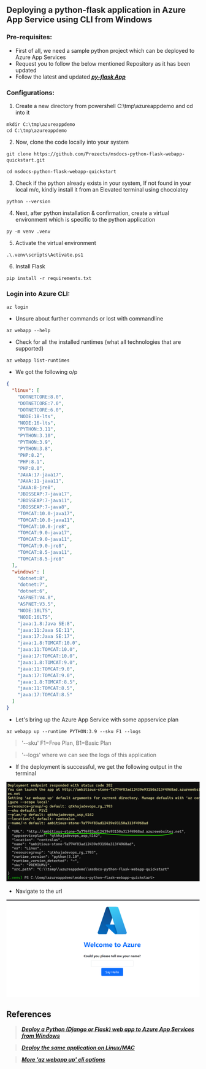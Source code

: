 ## Deploying a python-flask application in Azure App Service using CLI from Windows

### Pre-requisites:

* First of all, we need a sample python project which can be deployed to Azure App Services
* Request you to follow the below mentioned Repository as it has been updated
* Follow the latest and updated **_[py-flask App](https://github.com/Prozects/msdocs-python-flask-webapp-quickstart.git)_**

### Configurations:

1. Create a new directory from powershell C:\tmp\azureappdemo and cd into it
```
mkdir C:\tmp\azureappdemo
cd C:\tmp\azureappdemo
```

2. Now, clone the code locally into your system
```
git clone https://github.com/Prozects/msdocs-python-flask-webapp-quickstart.git
```
```
cd msdocs-python-flask-webapp-quickstart
```

3. Check if the python already exists in your system, If not found in your local m/c, kindly install it from an Elevated terminal using chocolatey
```
python --version
```

4. Next, after python installation & confirmation, create a virtual environment which is specific to the python application
```
py -m venv .venv
```

5. Activate the virtual environment
```
.\.venv\scripts\Activate.ps1
```

6. Install Flask
```
pip install -r requirements.txt
```

### Login into Azure CLI:
```
az login
```

* Unsure about further commands or lost with commandline
```
az webapp --help
```

* Check for all the installed runtimes (what all technologies that are supported)
```
az webapp list-runtimes
```

* We got the following o/p
```json
{
  "linux": [
    "DOTNETCORE:8.0",
    "DOTNETCORE:7.0",
    "DOTNETCORE:6.0",
    "NODE:18-lts",
    "NODE:16-lts",
    "PYTHON:3.11",
    "PYTHON:3.10",
    "PYTHON:3.9",
    "PYTHON:3.8",
    "PHP:8.2",
    "PHP:8.1",
    "PHP:8.0",
    "JAVA:17-java17",
    "JAVA:11-java11",
    "JAVA:8-jre8",
    "JBOSSEAP:7-java17",
    "JBOSSEAP:7-java11",
    "JBOSSEAP:7-java8",
    "TOMCAT:10.0-java17",
    "TOMCAT:10.0-java11",
    "TOMCAT:10.0-jre8",
    "TOMCAT:9.0-java17",
    "TOMCAT:9.0-java11",
    "TOMCAT:9.0-jre8",
    "TOMCAT:8.5-java11",
    "TOMCAT:8.5-jre8"
  ],
  "windows": [
    "dotnet:8",
    "dotnet:7",
    "dotnet:6",
    "ASPNET:V4.8",
    "ASPNET:V3.5",
    "NODE:18LTS",
    "NODE:16LTS",
    "java:1.8:Java SE:8",
    "java:11:Java SE:11",
    "java:17:Java SE:17",
    "java:1.8:TOMCAT:10.0",
    "java:11:TOMCAT:10.0",
    "java:17:TOMCAT:10.0",
    "java:1.8:TOMCAT:9.0",
    "java:11:TOMCAT:9.0",
    "java:17:TOMCAT:9.0",
    "java:1.8:TOMCAT:8.5",
    "java:11:TOMCAT:8.5",
    "java:17:TOMCAT:8.5"
  ]
}
```

* Let's bring up the Azure App Service with some appservice plan
```
az webapp up --runtime PYTHON:3.9 --sku F1 --logs
```

> '--sku' F1=Free Plan, B1=Basic Plan

> '--logs' where we can see the logs of this application

* If the deployment is successful, we get the following output in the terminal

![Preview](img/deployment.png)

* Navigate to the url

![Preview](img/AppServiceAPI.png)

## References

> _**[Deploy a Python (Django or Flask) web app to Azure App Services from Windows](https://learn.microsoft.com/en-us/azure/app-service/quickstart-python?tabs=flask%2Cwindows%2Cazure-cli%2Cazure-cli-deploy%2Cdeploy-instructions-azcli%2Cterminal-powershell%2Cdeploy-instructions-zip-azcli)**_

> _**[Deploy the same application on Linux/MAC](https://learn.microsoft.com/en-us/azure/app-service/quickstart-python?tabs=flask%2Cmac-linux%2Cazure-cli%2Cazure-cli-deploy%2Cdeploy-instructions-azcli%2Cterminal-bash%2Cdeploy-instructions-zip-azcli)**_

> _**[More 'az webapp up' cli options](https://learn.microsoft.com/en-us/cli/azure/webapp?view=azure-cli-latest#az-webapp-up)**_